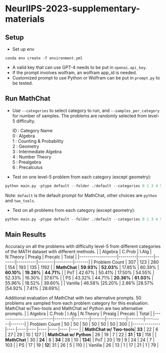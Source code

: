 # NeurlIPS-2023-supplementary-materials


## Setup
- Set up env
```
conda env create -f environment.yml
```
- A valid key that can use GPT-4 needs to be put in `openai.api_key`.
- If the prompt involves wolfram, an wolfram app_id is needed.
- Customized prompt to use Python or Wolfram can be put in `prompt.py` to be tested.

## Run MathChat 
- Use `--categories` to select category to run, and `--samples_per_category` for number of samples. The problems are randomly selected from level-5 difficulty. 
    
    ID : Category Name      
    0 : Algebra     
    1 : Counting & Probability     
    2 : Geometry    
    3 : Intermediate Algebra     
    4 : Number Theory    
    5 : Prealgebra    
    6 : Precalculus    
    
- Test on one level-5 problem from each category (except geometry):
```python
python main.py -ptype default --folder ./default --categories 0 1 3 4 5 6 --samples_per_category 1
```
Note: `default` is the default prompt for MathChat, other choices are `python` and `two_tools`.


- Test on all problems from each category (except geometry):
```python
python main.py -ptype default --folder ./default --categories 0 1 3 4 5 6 --samples_per_category 400
```

## Main Results

Accuracy on all the problems with difficulty level-5 from different categories of the MATH dataset with different methods.
|                   | Algebra | C.Prob | I.Alg | N.Theory | Prealg | Precalc | Total |
|-------------------|---------|--------|-------|----------|--------|---------|-------|
| Problem Count     | 307     | 123    | 280   | 154      | 193    | 135     | 1192  |
| **MathChat**     | **59.93%** | **52.03%** | 17.85%  | 60.39% | **60.10%** | **19.26%**  | **44.71%** |
| PoT              | 42.67% | 50.41% | 17.50%  | 54.55% | 52.33% | 16.30% | 37.67% |
| PS               | 43.32% | 44.71% | **20.36%**  | **61.03%** | 55.96% | 18.52% | 39.60% |
| Vanilla          | 46.58% |25.20%  | 2.86% |28.57%  |54.92%  | 7.41% |  28.69%|



Additional evaluation of MathChat with two alternative prompts. 50 problems are sampled from each problem category for this evaluation. MathChat w/Two-tools and MathChat w/ Python are two alternative prompts.
|                           | Algebra | C.Prob | I.Alg | N.Theory | Prealg | Precalc | Total |
|---------------------------|---------|--------|-------|----------|--------|---------|-------|
| Problem Count             | 50      | 50     | 50    | 50       | 50     | 50      | 300   |
|--------------             |----     |----    |----   |----      |----    |----     |----   |
| **MathChat w/ Two-tools**| **33**  | 22     | 6     | 27       | 29     | 10      | 127   |
| **MathChat w/ Python**   | 26      | 19     | 7     | 22       | **31** | **13**  | 118   |
| **MathChat**             | 30      | **24** | 8     | **34**   | 28     | 10      | **134**|
| PoT                       | 20      | 19     | 9     | 24       | 24     | 7       | 103   |
| PS                        | 17      | 19     | **12**| 31       | 26     | 5       | 110   |
| Vanilla                   | 26      | 13     | 1     | 17       | 21     | 1       | 79    |





